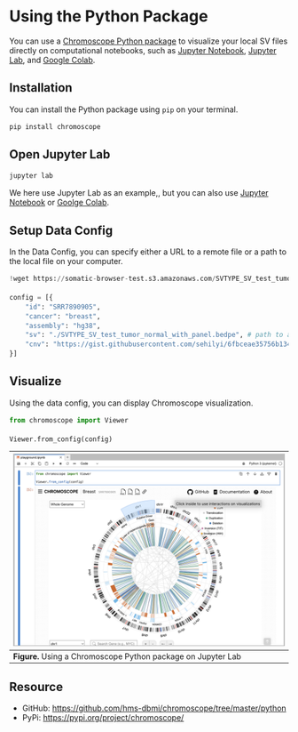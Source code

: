 # Using the Python Package

You can use a [Chromoscope Python package](https://pypi.org/project/chromoscope/) to visualize your local SV files directly on computational notebooks, such as [Jupyter Notebook](https://jupyter.org/), [Jupyter Lab](https://jupyter.org/), and [Google Colab](https://colab.research.google.com/).

## Installation

You can install the Python package using `pip` on your terminal.

```sh
pip install chromoscope
```

## Open Jupyter Lab

```sh
jupyter lab
```

We here use Jupyter Lab as an example,, but you can also use [Jupyter Notebook](https://jupyter.org/) or [Goolge Colab](https://colab.research.google.com/).

## Setup Data Config

In the Data Config, you can specify either a URL to a remote file or a path to the local file on your computer.

```py
!wget https://somatic-browser-test.s3.amazonaws.com/SVTYPE_SV_test_tumor_normal_with_panel.bedpe

config = [{
    "id": "SRR7890905",
    "cancer": "breast",
    "assembly": "hg38",
    "sv": "./SVTYPE_SV_test_tumor_normal_with_panel.bedpe", # path to a local file
    "cnv": "https://gist.githubusercontent.com/sehilyi/6fbceae35756b13472332d6b81b10803/raw/596428a8b0ebc00e7f8cbc52b050db0fbd6e19a5/SRR7890943.ascat.v3.cnv.tsv" # URL to a remote file
}]
```

## Visualize

Using the data config, you can display Chromoscope visualization.

```py
from chromoscope import Viewer

Viewer.from_config(config)
```

|![Python Packae](./assets/python.png)|
|---|
|__Figure.__ Using a Chromoscope Python package on Jupyter Lab|

## Resource
- GitHub: https://github.com/hms-dbmi/chromoscope/tree/master/python
- PyPi: https://pypi.org/project/chromoscope/